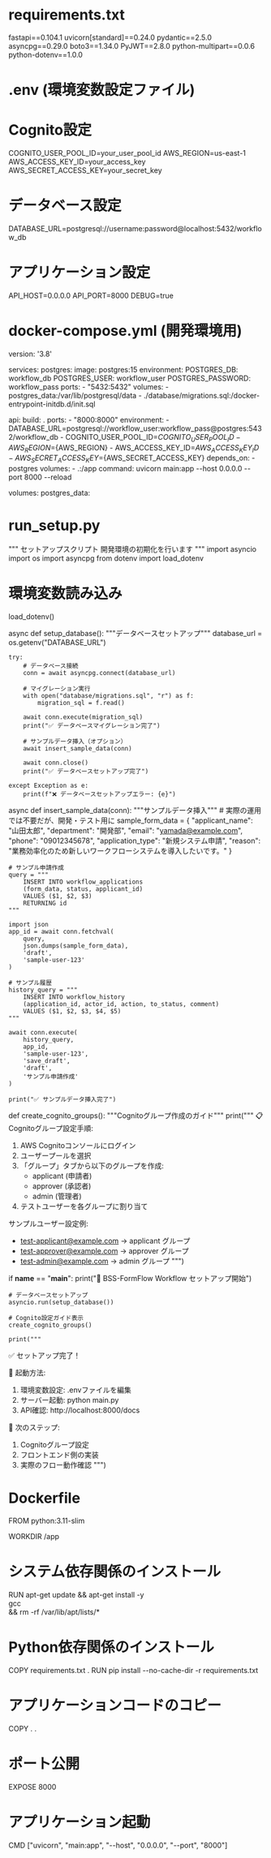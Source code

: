 # requirements.txt
fastapi==0.104.1
uvicorn[standard]==0.24.0
pydantic==2.5.0
asyncpg==0.29.0
boto3==1.34.0
PyJWT==2.8.0
python-multipart==0.0.6
python-dotenv==1.0.0

# .env (環境変数設定ファイル)
# Cognito設定
COGNITO_USER_POOL_ID=your_user_pool_id
AWS_REGION=us-east-1
AWS_ACCESS_KEY_ID=your_access_key
AWS_SECRET_ACCESS_KEY=your_secret_key

# データベース設定
DATABASE_URL=postgresql://username:password@localhost:5432/workflow_db

# アプリケーション設定
API_HOST=0.0.0.0
API_PORT=8000
DEBUG=true

# docker-compose.yml (開発環境用)
version: '3.8'

services:
  postgres:
    image: postgres:15
    environment:
      POSTGRES_DB: workflow_db
      POSTGRES_USER: workflow_user
      POSTGRES_PASSWORD: workflow_pass
    ports:
      - "5432:5432"
    volumes:
      - postgres_data:/var/lib/postgresql/data
      - ./database/migrations.sql:/docker-entrypoint-initdb.d/init.sql

  api:
    build: .
    ports:
      - "8000:8000"
    environment:
      - DATABASE_URL=postgresql://workflow_user:workflow_pass@postgres:5432/workflow_db
      - COGNITO_USER_POOL_ID=${COGNITO_USER_POOL_ID}
      - AWS_REGION=${AWS_REGION}
      - AWS_ACCESS_KEY_ID=${AWS_ACCESS_KEY_ID}
      - AWS_SECRET_ACCESS_KEY=${AWS_SECRET_ACCESS_KEY}
    depends_on:
      - postgres
    volumes:
      - .:/app
    command: uvicorn main:app --host 0.0.0.0 --port 8000 --reload

volumes:
  postgres_data:

# run_setup.py
"""
セットアップスクリプト
開発環境の初期化を行います
"""
import asyncio
import os
import asyncpg
from dotenv import load_dotenv

# 環境変数読み込み
load_dotenv()

async def setup_database():
    """データベースセットアップ"""
    database_url = os.getenv("DATABASE_URL")
    
    try:
        # データベース接続
        conn = await asyncpg.connect(database_url)
        
        # マイグレーション実行
        with open("database/migrations.sql", "r") as f:
            migration_sql = f.read()
        
        await conn.execute(migration_sql)
        print("✅ データベースマイグレーション完了")
        
        # サンプルデータ挿入（オプション）
        await insert_sample_data(conn)
        
        await conn.close()
        print("✅ データベースセットアップ完了")
        
    except Exception as e:
        print(f"❌ データベースセットアップエラー: {e}")

async def insert_sample_data(conn):
    """サンプルデータ挿入"""
    # 実際の運用では不要だが、開発・テスト用に
    sample_form_data = {
        "applicant_name": "山田太郎",
        "department": "開発部",
        "email": "yamada@example.com",
        "phone": "09012345678",
        "application_type": "新規システム申請",
        "reason": "業務効率化のため新しいワークフローシステムを導入したいです。"
    }
    
    # サンプル申請作成
    query = """
        INSERT INTO workflow_applications 
        (form_data, status, applicant_id)
        VALUES ($1, $2, $3)
        RETURNING id
    """
    
    import json
    app_id = await conn.fetchval(
        query,
        json.dumps(sample_form_data),
        'draft',
        'sample-user-123'
    )
    
    # サンプル履歴
    history_query = """
        INSERT INTO workflow_history 
        (application_id, actor_id, action, to_status, comment)
        VALUES ($1, $2, $3, $4, $5)
    """
    
    await conn.execute(
        history_query,
        app_id,
        'sample-user-123',
        'save_draft',
        'draft',
        'サンプル申請作成'
    )
    
    print("✅ サンプルデータ挿入完了")

def create_cognito_groups():
    """Cognitoグループ作成のガイド"""
    print("""
📋 Cognitoグループ設定手順:
1. AWS Cognitoコンソールにログイン
2. ユーザープールを選択
3. 「グループ」タブから以下のグループを作成:
   - applicant (申請者)
   - approver (承認者)  
   - admin (管理者)
4. テストユーザーを各グループに割り当て

サンプルユーザー設定例:
- test-applicant@example.com → applicant グループ
- test-approver@example.com → approver グループ
- test-admin@example.com → admin グループ
    """)

if __name__ == "__main__":
    print("🚀 BSS-FormFlow Workflow セットアップ開始")
    
    # データベースセットアップ
    asyncio.run(setup_database())
    
    # Cognito設定ガイド表示
    create_cognito_groups()
    
    print("""
✅ セットアップ完了！

🚀 起動方法:
1. 環境変数設定: .envファイルを編集
2. サーバー起動: python main.py
3. API確認: http://localhost:8000/docs

📝 次のステップ:
1. Cognitoグループ設定
2. フロントエンド側の実装
3. 実際のフロー動作確認
    """)

# Dockerfile
FROM python:3.11-slim

WORKDIR /app

# システム依存関係のインストール
RUN apt-get update && apt-get install -y \
    gcc \
    && rm -rf /var/lib/apt/lists/*

# Python依存関係のインストール
COPY requirements.txt .
RUN pip install --no-cache-dir -r requirements.txt

# アプリケーションコードのコピー
COPY . .

# ポート公開
EXPOSE 8000

# アプリケーション起動
CMD ["uvicorn", "main:app", "--host", "0.0.0.0", "--port", "8000"]
